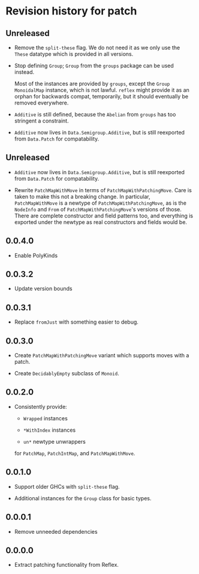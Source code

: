 # Revision history for patch

## Unreleased

* Remove the `split-these` flag.
  We do not need it as we only use the `These` datatype which is provided in all versions.

* Stop defining `Group`; `Group` from the `groups` package can be used instead.

  Most of the instances are provided by `groups`, except the `Group
  MonoidalMap` instance, which is not lawful.  `reflex` might provide it as an
  orphan for backwards compat, temporarily, but it should eventually be removed
  everywhere.

* `Additive` is still defined, because the `Abelian` from `groups` has too
  stringent a constraint.

* `Additive` now lives in `Data.Semigroup.Additive`, but is still reexported
  from `Data.Patch` for compatability.

## Unreleased

* `Additive` now lives in `Data.Semigroup.Additive`, but is still reexported
  from `Data.Patch` for compatability.

* Rewrite `PatchMapWithMove` in terms of `PatchMapWithPatchingMove`.
  Care is taken to make this not a breaking change.
  In particular, `PatchMapWithMove` is a newtype of `PatchMapWithPatchingMove`, as is the `NodeInfo` and `From` of `PatchMapWithPatchingMove`'s versions of those.
  There are complete constructor and field patterns too, and everything is
  exported under the newtype as real constructors and fields would be.

## 0.0.4.0

* Enable PolyKinds

## 0.0.3.2

* Update version bounds

## 0.0.3.1

* Replace `fromJust` with something easier to debug.

## 0.0.3.0

* Create `PatchMapWithPatchingMove` variant which supports moves with a patch.

* Create `DecidablyEmpty` subclass of `Monoid`.

## 0.0.2.0

* Consistently provide:

   - `Wrapped` instances

   - `*WithIndex` instances

   - `un*` newtype unwrappers

  for `PatchMap`, `PatchIntMap`, and `PatchMapWithMove`.

## 0.0.1.0

* Support older GHCs with `split-these` flag.

* Additional instances for the `Group` class for basic types.

## 0.0.0.1

* Remove unneeded dependencies

## 0.0.0.0

* Extract patching functionality from Reflex.

